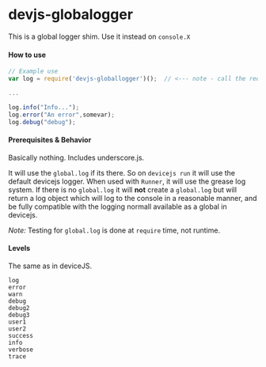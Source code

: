 # devjs-globalogger
This is a global logger shim. Use it instead on `console.X`

#### How to use

```javascript
// Example use
var log = require('devjs-globallogger')();  // <--- note - call the require()'s result as a function

...

log.info("Info...");
log.error("An error",somevar);
log.debug("debug");

```

#### Prerequisites & Behavior

Basically nothing. Includes underscore.js. 

It will use the `global.log` if its there. So on `devicejs run` it will use the default devicejs logger. When used with `Runner`, it will use the grease log system. If there is no `global.log` it will **not** create a `global.log` but will return a log object which will log to the console in a reasonable manner, and be fully compatible with the logging normall available as a global in devicejs.

*Note:* Testing for `global.log` is done at `require` time, not runtime.

#### Levels

The same as in deviceJS.

    log
    error
    warn
    debug
    debug2
    debug3
    user1
    user2
    success
    info
    verbose
    trace
